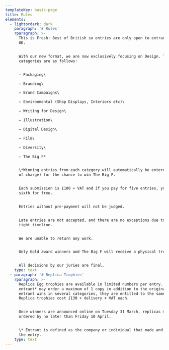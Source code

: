 ```yaml
---
templateKey: basic-page
title: Rules
elements:
  - lightordark: dark
    paragraph: '# Rules'
    rparagraph: >-
      This is Fresh: Best of British so entries are only open to entrants in the
      UK.


      With our new format, we are now exclusively focusing on Design. The
      categories are as follows:


      – Packaging\

      – Branding\

      – Brand Campaigns\

      – Environmental (Shop Displays, Interiors etc)\

      – Writing for Design\

      – Illustration\

      – Digital Design\

      – Film\

      – Diversity\

      – The Big F*


      \*Winning entries from each category will automatically be entered (free
      of charge) for the chance to win The Big F.


      Each submission is £100 + VAT and if you pay for five entries, you get the
      sixth for free.


      Entries without pre-payment will not be judged.


      Late entries are not accepted, and there are no exceptions due to the
      tight timeline.


      We are unable to return any work.


      Only Gold award winners and The Big F will receive a physical trophy.


      All decisions by our juries are final.
    type: text
  - paragraph: '# Replica Trophies'
    rparagraph: >-
      Replica Egg trophies are available in limited numbers per entry. An
      entrant* may order a maximum of 1 copy in addition to the original. If the
      entrant wins in several categories, they are entitled to the same number.
      Replica trophies cost £130 + delivery + VAT each.


      Once winners are announced online on Tuesday 31 March, replicas must be
      ordered by no later than Friday 10 April.


      \* Entrant is defined as the company or individual that made and paid for
      the entry.
    type: text
---
```


